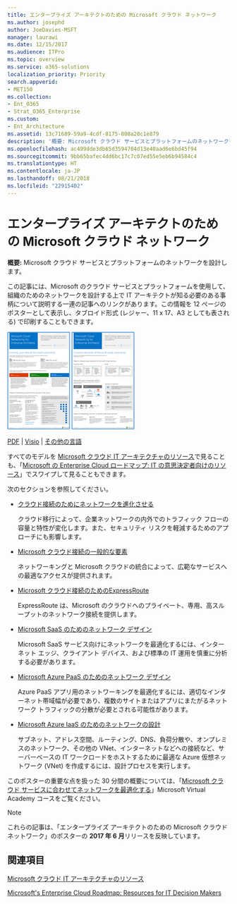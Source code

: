 ```yaml
---
title: エンタープライズ アーキテクトのための Microsoft クラウド ネットワーク
ms.author: josephd
author: JoeDavies-MSFT
manager: laurawi
ms.date: 12/15/2017
ms.audience: ITPro
ms.topic: overview
ms.service: o365-solutions
localization_priority: Priority
search.appverid:
- MET150
ms.collection:
- Ent_O365
- Strat_O365_Enterprise
ms.custom:
- Ent_Architecture
ms.assetid: 13c71689-59a9-4cdf-8175-808a20c1e879
description: '概要: Microsoft クラウド サービスとプラットフォームのネットワークを設計します。'
ms.openlocfilehash: ac499dde3db65d3594704d13e40aad6e6bd45f94
ms.sourcegitcommit: 9bb65bafec4dd6bc17c7c07ed55e5eb6b94584c4
ms.translationtype: HT
ms.contentlocale: ja-JP
ms.lasthandoff: 08/21/2018
ms.locfileid: "22915402"
---
```

# <a name="microsoft-cloud-networking-for-enterprise-architects"></a>エンタープライズ アーキテクトのための Microsoft クラウド ネットワーク

 **概要:** Microsoft クラウド サービスとプラットフォームのネットワークを設計します。
  
この記事には、Microsoft のクラウド サービスとプラットフォームを使用して、組織のためのネットワークを設計する上で IT アーキテクトが知る必要のある事柄について説明する一連の記事へのリンクがあります。この情報を 12 ページのポスターとして表示し、タブロイド形式 (レジャー、11 x 17、A3 としても表される) で印刷することもできます。
  
[![Microsoft クラウドのネットワーク モデルのサムネイル画像](media/95e8ab6a-b4d0-4836-acc1-b0b77ebf46e6.png)  
](https://go.microsoft.com/fwlink/p/?linkid=842073)
  
[PDF](https://go.microsoft.com/fwlink/p/?linkid=842073) | [Visio](https://go.microsoft.com/fwlink/p/?linkid=842074) | [その他の言語](https://www.microsoft.com/download/details.aspx?id=54425)
  
すべてのモデルを [Microsoft クラウド IT アーキテクチャのリソース](microsoft-cloud-it-architecture-resources.md)で見ることも、「[Microsoft の Enterprise Cloud ロードマップ: IT の意思決定者向けのリソース](https://aka.ms/cloudarchitecture)」でスワイプして見ることもできます。
  
次のセクションを参照してください。
  
- [クラウド接続のためにネットワークを進化させる](evolving-your-network-for-cloud-connectivity.md)
    
    クラウド移行によって、企業ネットワークの内外でのトラフィック フローの容量と特性が変化します。また、セキュリティ リスクを軽減するためのアプローチにも影響します。
    
- [Microsoft クラウド接続の一般的な要素](common-elements-of-microsoft-cloud-connectivity.md)
    
    ネットワーキングと Microsoft クラウドの統合によって、広範なサービスへの最適なアクセスが提供されます。
    
- [Microsoft クラウド接続のためのExpressRoute](expressroute-for-microsoft-cloud-connectivity.md)
    
    ExpressRoute は、Microsoft のクラウドへのプライベート、専用、高スループットのネットワーク接続を提供します。
    
- [Microsoft SaaS のためのネットワーク デザイン](designing-networking-for-microsoft-saas.md)
    
    Microsoft SaaS サービス向けにネットワークを最適化するには、インターネット エッジ、クライアント デバイス、および標準の IT 運用を慎重に分析する必要があります。
    
- [Microsoft Azure PaaS のためのネットワーク デザイン](designing-networking-for-microsoft-azure-paas.md)
    
    Azure PaaS アプリ用のネットワーキングを最適化するには、適切なインターネット帯域幅が必要であり、複数のサイトまたはアプリにまたがるネットワーク トラフィックの分散が必要とされる可能性があります。
    
- [Microsoft Azure IaaS のためのネットワークの設計](designing-networking-for-microsoft-azure-iaas.md)
    
    サブネット、アドレス空間、ルーティング、DNS、負荷分散や、オンプレミスのネットワーク、その他の VNet、インターネットなどへの接続など、サーバーベースの IT ワークロードをホストするために最適な Azure 仮想ネットワーク (VNet) を作成するには、設計プロセスを実行します。
    
このポスターの重要な点を扱った 30 分間の概要については、「[Microsoft クラウド サービスに合わせてネットワークを最適化する](https://mva.microsoft.com/ja-JP/training-courses/optimize-your-network-for-microsoft-cloud-offerings-17743)」Microsoft Virtual Academy コースをご覧ください。
  
> [!NOTE]
> これらの記事は、「エンタープライズ アーキテクトのための Microsoft クラウド ネットワーク」のポスターの **2017 年 6 月**リリースを反映しています。
  
## <a name="see-also"></a>関連項目

[Microsoft クラウド IT アーキテクチャのリソース](microsoft-cloud-it-architecture-resources.md)

[Microsoft's Enterprise Cloud Roadmap: Resources for IT Decision Makers](https://sway.com/FJ2xsyWtkJc2taRD)



